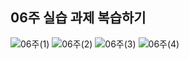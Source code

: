## 06주 실습 과제 복습하기

![06주(1)](https://user-images.githubusercontent.com/113004114/202905915-64b40598-c055-43aa-86aa-5e37bd59ef96.PNG)
![06주(2)](https://user-images.githubusercontent.com/113004114/202905919-06c7bc5c-259d-42f7-8bf9-bf388cc9a2cb.PNG)
![06주(3)](https://user-images.githubusercontent.com/113004114/202905920-50a28c0a-9d04-436b-99b7-f013ffc3e762.PNG)
![06주(4)](https://user-images.githubusercontent.com/113004114/202905922-bc700480-81ca-4f5a-af18-ef57274c668f.PNG)
